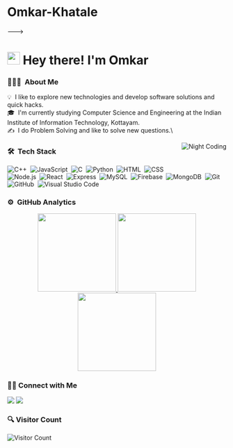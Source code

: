 # Omkar-Khatale
--->
# <img src="https://github.com/TheDudeThatCode/TheDudeThatCode/blob/master/Assets/Hi.gif" width="29px">  Hey there! I'm Omkar
### 👨🏻‍💻 &nbsp;About Me

💡 &nbsp;I like to explore new technologies and develop software solutions and quick hacks.\
🎓 &nbsp;I'm currently studying Computer Science and Engineering at the Indian Institute of Information Technology, Kottayam.\
✍️ &nbsp;I do Problem Solving and like to solve new questions.\

<img alt="Night Coding" src="./assets/Night-Coding.gif" align="right"/>

### 🛠 &nbsp;Tech Stack
![C++](https://img.shields.io/badge/-C++-05122A?style=flat&logo=C%2B%2B&logoColor=00599C)&nbsp;
![JavaScript](https://img.shields.io/badge/-JavaScript-05122A?style=flat&logo=javascript)&nbsp;
![C](https://img.shields.io/badge/-C-05122A?style=flat&logo=C&logoColor=A8B9CC)&nbsp;
![Python](https://img.shields.io/badge/-Python-05122A?style=flat&logo=python)&nbsp;
![HTML](https://img.shields.io/badge/-HTML-05122A?style=flat&logo=HTML5)&nbsp;
![CSS](https://img.shields.io/badge/-CSS-05122A?style=flat&logo=CSS3&logoColor=1572B6)\
![Node.js](https://img.shields.io/badge/-Node.js-05122A?style=flat&logo=node.js)&nbsp;
![React](https://img.shields.io/badge/-React-05122A?style=flat&logo=react)&nbsp;
![Express](https://img.shields.io/badge/-Express-05122A?style=flat&logo=express)&nbsp;
![MySQL](https://img.shields.io/badge/-MySQL-05122A?style=flat&logo=mysql)&nbsp;
![Firebase](https://img.shields.io/badge/-Firebase-05122A?style=flat&logo=firebase)&nbsp;
![MongoDB](https://img.shields.io/badge/-MongoDB-05122A?style=flat&logo=mongodb)&nbsp;
![Git](https://img.shields.io/badge/-Git-05122A?style=flat&logo=git)&nbsp;
![GitHub](https://img.shields.io/badge/-GitHub-05122A?style=flat&logo=github)&nbsp;
![Visual Studio Code](https://img.shields.io/badge/-Visual%20Studio%20Code-05122A?style=flat&logo=visual-studio-code&logoColor=007ACC)&nbsp;


### ⚙️ &nbsp;GitHub Analytics

<p align="center">
<a href="https://github.com/Omkar1622">
  <img height="180em" src="https://github-readme-stats.vercel.app/api?username=Omkar1622&theme=vue-dark&show_icons=true&hide_border=true&count_private=true"/>
  <img height="180em" src="https://github-readme-streak-stats.herokuapp.com/?user=Omkar1622&theme=vue-dark&hide_border=true"/>
  <img height="180em" src="https://github-readme-stats.vercel.app/api/top-langs/?username=Omkar1622&theme=vue-dark&show_icons=true&hide_border=true&layout=compact"/>
</a>
</p>

### 🤝🏻 Connect with Me  

<p align>
<a href="https://www.linkedin.com/in/omkar-khatale-25695a258/"><img src="https://img.shields.io/badge/linkedin-%230077B5.svg?style=for-the-badge&logo=linkedin&logoColor=white"/></a>
<a href="mailto:omkarkhatale1002@gmail.com"><img src="https://img.shields.io/badge/Gmail-D14836?style=for-the-badge&logo=gmail&logoColor=white"/></a>
</p>

### 🔍 Visitor Count
![Visitor Count](https://profile-counter.glitch.me/{Omkar1622}/count.svg)
